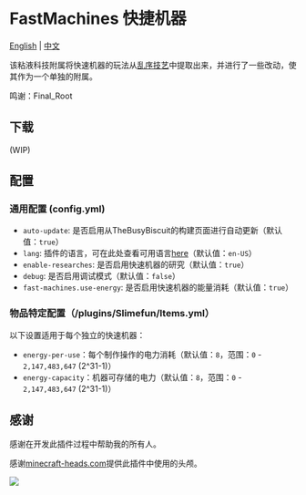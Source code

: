 # FastMachines 快捷机器

[English](README.md) | [中文](README.zh_CN.md)

该粘液科技附属将快速机器的玩法从[乱序技艺](https://github.com/ecro-fun/FinalTECH)中提取出来，并进行了一些改动，使其作为一个单独的附属。

鸣谢：Final_Root

## 下载

(WIP)

## 配置

### 通用配置 (config.yml)

- `auto-update`: 是否启用从TheBusyBiscuit的构建页面进行自动更新（默认值：`true`）
- `lang`: 插件的语言，可在此处查看可用语言[here](LOCALES.md)（默认值：`en-US`）
- `enable-researches`: 是否启用快速机器的研究（默认值：`true`）
- `debug`: 是否启用调试模式（默认值：`false`）
- `fast-machines.use-energy`: 是否启用快速机器的能量消耗（默认值：`true`）

### 物品特定配置（/plugins/Slimefun/Items.yml）

以下设置适用于每个独立的快速机器：

- `energy-per-use`：每个制作操作的电力消耗（默认值：`8`，范围：`0` - `2,147,483,647` (2^31-1)）
- `energy-capacity`：机器可存储的电力（默认值：`8`，范围：`0` - `2,147,483,647` (2^31-1)）

## 感谢

感谢在开发此插件过程中帮助我的所有人。

感谢[minecraft-heads.com](https://minecraft-heads.com/)提供此插件中使用的头颅。

[![](https://minecraft-heads.com/images/banners/minecraft-heads_fullbanner_468x60.png)](https://minecraft-heads.com/)

